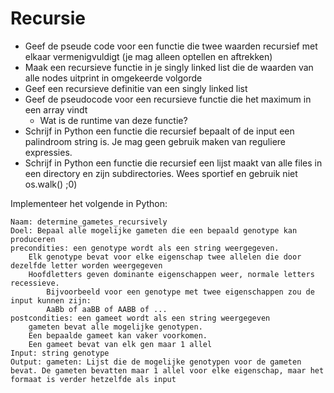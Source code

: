 # Recursie

- Geef de pseude code voor een functie die twee waarden recursief met elkaar vermenigvuldigt (je mag alleen optellen en aftrekken)
- Maak een recursieve functie in je singly linked list die de waarden van alle nodes uitprint in omgekeerde volgorde
- Geef een recursieve definitie van een singly linked list
- Geef de pseudocode voor een recursieve functie die het maximum in een array vindt
  - Wat is de runtime van deze functie?
- Schrijf in Python een functie die recursief bepaalt of de input een palindroom string is. Je mag geen gebruik maken van reguliere expressies.
- Schrijf in Python een functie die recursief een lijst maakt van alle files in een directory en zijn subdirectories. Wees sportief en gebruik niet os.walk() ;0)


Implementeer het volgende in Python: 
```
Naam: determine_gametes_recursively
Doel: Bepaal alle mogelijke gameten die een bepaald genotype kan produceren
precondities: een genotype wordt als een string weergegeven.
    Elk genotype bevat voor elke eigenschap twee allelen die door dezelfde letter worden weergegeven
	Hoofdletters geven dominante eigenschappen weer, normale letters recessieve.
        Bijvoorbeeld voor een genotype met twee eigenschappen zou de input kunnen zijn:
        AaBb of aaBB of AABB of ...
postcondities: een gameet wordt als een string weergegeven
    gameten bevat alle mogelijke genotypen.
    Een bepaalde gameet kan vaker voorkomen.
    Een gameet bevat van elk gen maar 1 allel
Input: string genotype 
Output: gameten: Lijst die de mogelijke genotypen voor de gameten bevat. De gameten bevatten maar 1 allel voor elke eigenschap, maar het formaat is verder hetzelfde als input
```
